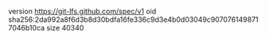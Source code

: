 version https://git-lfs.github.com/spec/v1
oid sha256:2da992a8f6d3b8d30bdfa16fe336c9d3e4b0d03049c9070761498717046b10ca
size 40340
